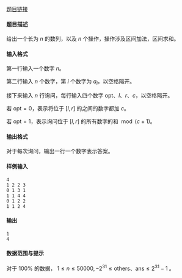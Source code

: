 [题目链接](https://loj.ac/p/6280) 

#### 题目描述

给出一个长为 $n$ 的数列，以及 $n$ 个操作，操作涉及区间加法，区间求和。

#### 输入格式

第一行输入一个数字 $n$。

第二行输入 $n$ 个数字，第 $i$ 个数字为 $a_i$，以空格隔开。

接下来输入 $n$ 行询问，每行输入四个数字 $\mathrm{opt}、l、r、c$，以空格隔开。

若 $\mathrm{opt} = 0$，表示将位于 $[l, r]$ 的之间的数字都加 $c$。

若 $\mathrm{opt} = 1$，表示询问位于 $[l, r]$ 的所有数字的和 $\bmod (c+1)$。

#### 输出格式

对于每次询问，输出一行一个数字表示答案。

#### 样例输入

```
4
1 2 2 3
0 1 3 1
1 1 4 4
0 1 2 2
1 1 2 4

```

#### 输出

```
1
4

```

#### 数据范围与提示

对于 $100\%$ 的数据， $1 \leq n \leq 50000, -2^{31} \leq \mathrm{others}、 \mathrm{ans} \leq 2^{31}-1$ 。
